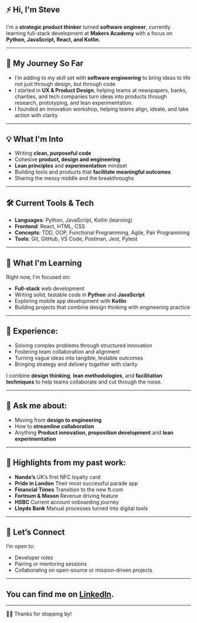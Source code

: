 ## ⚡ Hi, I'm Steve

I'm a **strategic product thinker** turned **software engineer**, currently learning full-stack development at **Makers Academy** with a focus on **Python, JavaScript, React, and Kotlin**.

---

## 🧭 My Journey So Far

- I’m adding to my skill set with **software engineering** to bring ideas to life not just through design, but through code
- I started in **UX & Product Design**, helping teams at newspapers, banks, charities, and tech companies turn ideas into products through research, prototyping, and lean experimentation.
- I founded an innovation workshop, helping teams align, ideate, and take action with clarity

---

## 💡 What I'm Into

- Writing **clean, purposeful code**
- Cohesive **product, design and engineering**
- **Lean principles** and **experimentation** mindset
- Building tools and products that **facilitate meaningful outcomes**
- Sharing the messy middle and the breakthroughs

---

## 🛠️ Current Tools & Tech

- **Languages**: Python, JavaScript, Kotlin (learning)
- **Frontend**: React, HTML, CSS
- **Concepts**: TDD, OOP, Functional Programming, Agile, Pair Programming
- **Tools**: Git, GitHub, VS Code, Postman, Jest, Pytest

---

## 🌱 What I'm Learning

Right now, I'm focused on:

- **Full-stack** web development
- Writing solid, testable code in **Python** and **JavaScript**
- Exploring mobile app development with **Kotlin**
- Building projects that combine design thinking with engineering practice

---

## 💪 Experience:

- Solving complex problems through structured innovation
- Fostering team collaboration and alignment
- Turning vague ideas into tangible, testable outcomes
- Bringing strategy and delivery together with clarity

I combine **design thinking**, **lean methodologies**, and **facilitation techniques** to help teams collaborate and cut through the noise.

---

## 💬 Ask me about:  
- Moving from **design to engineering**
- How to **streamline collaboration**  
- Anything **Product innovation, proposition development** and  **lean experimentation**

---

## 🤯 Highlights from my past work:

- **Nando’s** UK’s first NFC loyalty card  
- **Pride in London** Their most successful parade app
- **Financial Times** Transition to the new ft.com  
- **Fortnum & Mason** Revenue driving feature  
- **HSBC** Current account onboarding journey  
- **Lloyds Bank** Manual processes turned into digital tools

---

## 🤝 Let’s Connect

I’m open to:

- Developer roles
- Pairing or mentoring sessions
- Collaborating on open-source or mission-driven projects

---

## You can find me on [LinkedIn](https://www.linkedin.com/in/stevecottle).

---

🤸‍♀️ Thanks for stopping by!

